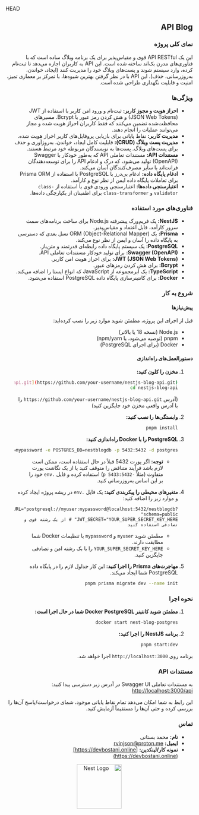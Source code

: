 HEAD

<div dir="rtl" align="right">

## API Blog

### نمای کلی پروژه

این یک API RESTful قوی و مقیاس‌پذیر برای یک برنامه وبلاگ ساده است که با فناوری‌های مدرن بک‌اند ساخته شده است. این API به کاربران اجازه می‌دهد تا ثبت‌نام کرده، وارد سیستم شوند و پست‌های وبلاگ خود را مدیریت کنند (ایجاد، خواندن، به‌روزرسانی، حذف). این API با در نظر گرفتن بهترین شیوه‌ها، با تمرکز بر معماری تمیز، امنیت و قابلیت نگهداری طراحی شده است.

### ویژگی‌ها

- **احراز هویت و مجوز کاربر:** ثبت‌نام و ورود امن کاربر با استفاده از JWT (JSON Web Tokens) و هش کردن رمز عبور با Bcrypt. مسیرهای محافظت‌شده تضمین می‌کنند که فقط کاربران احراز هویت شده و مجاز می‌توانند عملیات را انجام دهند.
- **مدیریت کاربر:** نقاط پایانی برای بازیابی پروفایل‌های کاربر احراز هویت شده.
- **مدیریت پست وبلاگ (CRUD):** قابلیت کامل ایجاد، خواندن، به‌روزآوری و حذف برای پست‌های وبلاگ. پست‌ها به نویسندگان مربوطه خود مرتبط هستند.
- **مستندات API:** مستندات تعاملی API که به‌طور خودکار با Swagger (OpenAPI) تولید می‌شود، که درک و ادغام API را برای توسعه‌دهندگان فرانت‌اند یا سایر مصرف‌کنندگان آسان می‌کند.
- **ادغام پایگاه داده:** ادغام بی‌درز با PostgreSQL با استفاده از Prisma ORM برای تعاملات پایگاه داده ایمن از نظر نوع و کارآمد.
- **اعتبارسنجی داده‌ها:** اعتبارسنجی ورودی قوی با استفاده از `class-validator` و `class-transformer` برای اطمینان از یکپارچگی داده‌ها.

### فناوری‌های مورد استفاده

- **NestJS:** یک فریم‌ورک پیشرفته Node.js برای ساخت برنامه‌های سمت سرور کارآمد، قابل اعتماد و مقیاس‌پذیر.
- **Prisma:** یک ORM (Object-Relational Mapper) نسل بعدی که دسترسی به پایگاه داده را آسان و ایمن از نظر نوع می‌کند.
- **PostgreSQL:** یک سیستم پایگاه داده رابطه‌ای قدرتمند و متن‌باز.
- **Swagger (OpenAPI):** برای تولید خودکار مستندات تعاملی API.
- **JWT (JSON Web Tokens):** برای احراز هویت امن کاربر.
- **Bcrypt:** برای هش کردن رمزهای عبور.
- **TypeScript:** یک ابرمجموعه از JavaScript که انواع ایستا را اضافه می‌کند.
- **Docker:** برای کانتینر‌سازی پایگاه داده PostgreSQL استفاده می‌شود.

### شروع به کار

#### پیش‌نیازها

قبل از اجرای این پروژه، مطمئن شوید موارد زیر را نصب کرده‌اید:

- Node.js (نسخه 18 یا بالاتر)
- pnpm (توصیه می‌شود، یا npm/yarn)
- Docker (برای اجرای PostgreSQL)

#### دستورالعمل‌های راه‌اندازی

1.  **مخزن را کلون کنید:**

    ```bash
    git clone [https://github.com/your-username/nestjs-blog-api.git](https://github.com/your-username/nestjs-blog-api.git)
    cd nestjs-blog-api
    ```

    (آدرس `https://github.com/your-username/nestjs-blog-api.git` را با آدرس واقعی مخزن خود جایگزین کنید)

2.  **وابستگی‌ها را نصب کنید:**

    ```bash
    pnpm install
    ```

3.  **PostgreSQL را با Docker راه‌اندازی کنید:**

    ```bash
    docker run --name nest-blog-postgres -e POSTGRES_USER=myuser -e POSTGRES_PASSWORD=mypassword -e POSTGRES_DB=nestblogdb -p 5432:5432 -d postgres
    ```

    - **توجه:** اگر پورت 5432 قبلاً در حال استفاده است، ممکن است لازم باشد فرآیند متناقض را متوقف کنید یا از یک نگاشت پورت متفاوت (مثلاً `-p 5433:5432`) استفاده کرده و فایل `.env` خود را بر این اساس به‌روزرسانی کنید.

4.  **متغیرهای محیطی را پیکربندی کنید:**
    یک فایل `.env` در ریشه پروژه ایجاد کرده و موارد زیر را اضافه کنید:

    ```dotenv
    DATABASE_URL="postgresql://myuser:mypassword@localhost:5432/nestblogdb?schema=public"
    JWT_SECRET="YOUR_SUPER_SECRET_KEY_HERE" # از یک رشته قوی و تصادفی استفاده کنید
    ```

    - مطمئن شوید `myuser` و `mypassword` با تنظیمات Docker شما مطابقت دارند.
    - `YOUR_SUPER_SECRET_KEY_HERE` را با یک رشته امن و تصادفی جایگزین کنید.

5.  **مهاجرت‌های Prisma را اجرا کنید:**
    این کار جداول لازم را در پایگاه داده PostgreSQL شما ایجاد می‌کند.
    ```bash
    pnpm prisma migrate dev --name init
    ```

### نحوه اجرا

1.  **مطمئن شوید کانتینر Docker PostgreSQL شما در حال اجرا است:**

    ```bash
    docker start nest-blog-postgres
    ```

2.  **برنامه NestJS را اجرا کنید:**
    ```bash
    pnpm start:dev
    ```

برنامه روی `http://localhost:3000` اجرا خواهد شد.

### مستندات API

به مستندات تعاملی Swagger UI در آدرس زیر دسترسی پیدا کنید:
[http://localhost:3000/api](http://localhost:3000/api)

این رابط به شما امکان می‌دهد تمام نقاط پایانی موجود، شمای درخواست/پاسخ آن‌ها را بررسی کرده و حتی آن‌ها را مستقیماً آزمایش کنید.

### تماس

- **نام:** محمد بستانی
- **ایمیل:** [rvinjson@proton.me](rvinjson@proton.me)
- **نمونه کار/لینکدین:** [https://devbostani.online](https://devbostani.online)


<p align="center">
  <a href="http://nestjs.com/" target="blank"><img src="https://nestjs.com/img/logo-small.svg" width="120" alt="Nest Logo" /></a>
</p>

[circleci-image]: https://img.shields.io/circleci/build/github/nestjs/nest/master?token=abc123def456
[circleci-url]: https://circleci.com/gh/nestjs/nest
